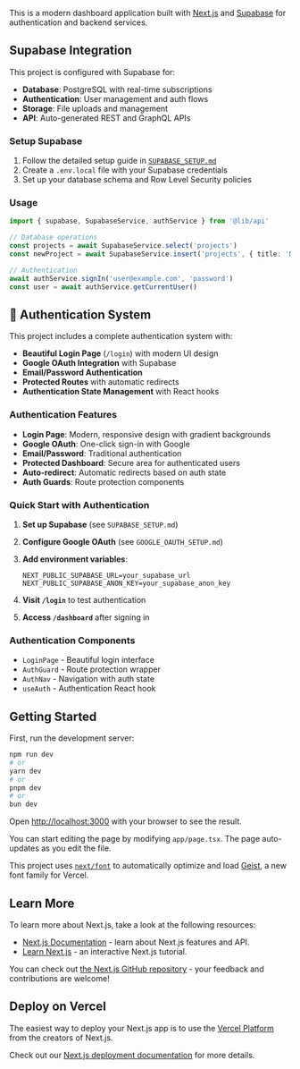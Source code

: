 This is a modern dashboard application built with [Next.js](https://nextjs.org) and [Supabase](https://supabase.com) for authentication and backend services.

## Supabase Integration

This project is configured with Supabase for:

- **Database**: PostgreSQL with real-time subscriptions
- **Authentication**: User management and auth flows
- **Storage**: File uploads and management
- **API**: Auto-generated REST and GraphQL APIs

### Setup Supabase

1. Follow the detailed setup guide in [`SUPABASE_SETUP.md`](./SUPABASE_SETUP.md)
2. Create a `.env.local` file with your Supabase credentials
3. Set up your database schema and Row Level Security policies

### Usage

```typescript
import { supabase, SupabaseService, authService } from '@lib/api'

// Database operations
const projects = await SupabaseService.select('projects')
const newProject = await SupabaseService.insert('projects', { title: 'New Project' })

// Authentication
await authService.signIn('user@example.com', 'password')
const user = await authService.getCurrentUser()
```

## 🔐 Authentication System

This project includes a complete authentication system with:

- **Beautiful Login Page** (`/login`) with modern UI design
- **Google OAuth Integration** with Supabase
- **Email/Password Authentication**
- **Protected Routes** with automatic redirects
- **Authentication State Management** with React hooks

### Authentication Features

- **Login Page**: Modern, responsive design with gradient backgrounds
- **Google OAuth**: One-click sign-in with Google
- **Email/Password**: Traditional authentication
- **Protected Dashboard**: Secure area for authenticated users
- **Auto-redirect**: Automatic redirects based on auth state
- **Auth Guards**: Route protection components

### Quick Start with Authentication

1. **Set up Supabase** (see `SUPABASE_SETUP.md`)
2. **Configure Google OAuth** (see `GOOGLE_OAUTH_SETUP.md`)
3. **Add environment variables**:

   ```env
   NEXT_PUBLIC_SUPABASE_URL=your_supabase_url
   NEXT_PUBLIC_SUPABASE_ANON_KEY=your_supabase_anon_key
   ```

4. **Visit `/login`** to test authentication
5. **Access `/dashboard`** after signing in

### Authentication Components

- `LoginPage` - Beautiful login interface
- `AuthGuard` - Route protection wrapper
- `AuthNav` - Navigation with auth state
- `useAuth` - Authentication React hook

## Getting Started

First, run the development server:

```bash
npm run dev
# or
yarn dev
# or
pnpm dev
# or
bun dev
```

Open [http://localhost:3000](http://localhost:3000) with your browser to see the result.

You can start editing the page by modifying `app/page.tsx`. The page auto-updates as you edit the file.

This project uses [`next/font`](https://nextjs.org/docs/app/building-your-application/optimizing/fonts) to automatically optimize and load [Geist](https://vercel.com/font), a new font family for Vercel.

## Learn More

To learn more about Next.js, take a look at the following resources:

- [Next.js Documentation](https://nextjs.org/docs) - learn about Next.js features and API.
- [Learn Next.js](https://nextjs.org/learn) - an interactive Next.js tutorial.

You can check out [the Next.js GitHub repository](https://github.com/vercel/next.js) - your feedback and contributions are welcome!

## Deploy on Vercel

The easiest way to deploy your Next.js app is to use the [Vercel Platform](https://vercel.com/new?utm_medium=default-template&filter=next.js&utm_source=create-next-app&utm_campaign=create-next-app-readme) from the creators of Next.js.

Check out our [Next.js deployment documentation](https://nextjs.org/docs/app/building-your-application/deploying) for more details.
